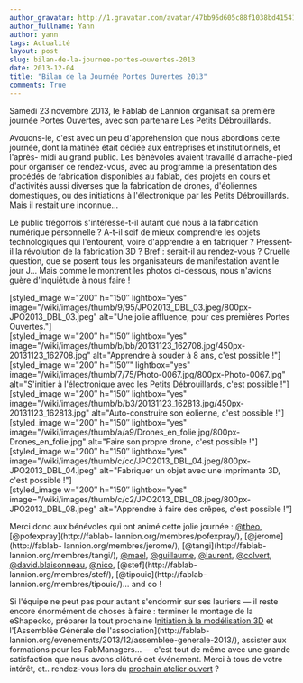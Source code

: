 ```yaml
---
author_gravatar: http://1.gravatar.com/avatar/47bb95d605c88f1038bd415412814eae?s=96&d=mm&r=g
author_fullname: Yann
author: yann
tags: Actualité
layout: post
slug: bilan-de-la-journee-portes-ouvertes-2013
date: 2013-12-04
title: "Bilan de la Journée Portes Ouvertes 2013"
comments: True
---
```

Samedi 23 novembre 2013, le Fablab de Lannion organisait sa première journée
Portes Ouvertes, avec son partenaire Les Petits Débrouillards.

Avouons-le, c'est avec un peu d'appréhension que nous abordions cette journée,
dont la matinée était dédiée aux entreprises et institutionnels, et l'après-
midi au grand public. Les bénévoles avaient travaillé d'arrache-pied pour
organiser ce rendez-vous, avec au programme la présentation des procédés de
fabrication disponibles au fablab, des projets en cours et d'activités aussi
diverses que la fabrication de drones, d'éoliennes domestiques, ou des
initiations à l'électronique par les Petits Débrouillards. Mais il restait une
inconnue…

Le public trégorrois s'intéresse-t-il autant que nous à la fabrication
numérique personnelle ? A-t-il soif de mieux comprendre les objets
technologiques qui l'entourent, voire d'apprendre à en fabriquer ? Pressent-il
la révolution de la fabrication 3D ? Bref : serait-il au rendez-vous ? Cruelle
question, que se posent tous les organisateurs de manifestation avant le jour
J… Mais comme le montrent les photos ci-dessous, nous n'avions guère
d'inquiétude à nous faire !

[styled_image w="200″ h="150″ lightbox="yes"
image="/wiki/images/thumb/9/95/JPO2013_DBL_03.jpeg/800px-JPO2013_DBL_03.jpeg"
alt="Une jolie affluence, pour ces premières Portes Ouvertes."]  
[styled_image w="200″ h="150″ lightbox="yes"
image="/wiki/images/thumb/b/bb/20131123_162708.jpg/450px-20131123_162708.jpg"
alt="Apprendre à souder à 8 ans, c'est possible !"]  
[styled_image w="200″ h="150″" lightbox="yes"
image="/wiki/images/thumb/7/75/Photo-0067.jpg/800px-Photo-0067.jpg"
alt="S'initier à l'électronique avec les Petits Débrouillards, c'est possible
!"]  
[styled_image w="200″ h="150″ lightbox="yes"
image="/wiki/images/thumb/b/b3/20131123_162813.jpg/450px-20131123_162813.jpg"
alt="Auto-construire son éolienne, c'est possible !"]  
[styled_image w="200″ h="150″ lightbox="yes"
image="/wiki/images/thumb/a/a9/Drones_en_folie.jpg/800px-Drones_en_folie.jpg"
alt="Faire son propre drone, c'est possible !"]  
[styled_image w="200″ h="150″ lightbox="yes"
image="/wiki/images/thumb/c/cc/JPO2013_DBL_04.jpeg/800px-JPO2013_DBL_04.jpeg"
alt="Fabriquer un objet avec une imprimante 3D, c'est possible !"]  
[styled_image w="200″ h="150″ lightbox="yes"
image="/wiki/images/thumb/c/c2/JPO2013_DBL_08.jpeg/800px-JPO2013_DBL_08.jpeg"
alt="Apprendre à faire des crêpes, c'est possible !"]

Merci donc aux bénévoles qui ont animé cette jolie journée :
[@theo](http://fablab-lannion.org/membres/theo/), [@pofexpray](http://fablab-
lannion.org/membres/pofexpray/), [@jerome](http://fablab-
lannion.org/membres/jerome/), [@tangi](http://fablab-
lannion.org/membres/tangi/), [@mael](http://fablab-lannion.org/membres/mael/),
[@guillaume](http://fablab-lannion.org/membres/guillaume/),
[@laurent](http://fablab-lannion.org/membres/laurent/),
[@colvert](http://fablab-lannion.org/membres/colvert/),
[@david.blaisonneau](http://fablab-lannion.org/membres/david.blaisonneau/),
[@nico](http://fablab-lannion.org/membres/nico/), [@stef](http://fablab-
lannion.org/membres/stef/), [@tipouic](http://fablab-
lannion.org/membres/tipouic/)… and co !

Si l'équipe ne peut pas pour autant s'endormir sur ses lauriers — il reste
encore énormément de choses à faire : terminer le montage de la eShapeoko,
préparer la tout prochaine I[nitiation à la modélisation
3D](/evenements/2013/12/modelisation-3d-sur-sketchup-session-dinitiation/) et
l'[Assemblée Générale de l'association](http://fablab-
lannion.org/evenements/2013/12/assemblee-generale-2013/), assister aux
formations pour les FabManagers… — c'est tout de même avec une grande
satisfaction que nous avons clôturé cet événement. Merci à tous de votre
intérêt, et.. rendez-vous lors du [prochain atelier ouvert](/evenements/) ?






